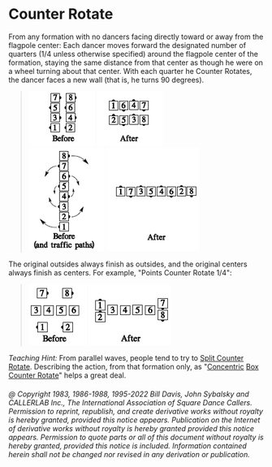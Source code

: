 
# Counter Rotate

From any formation with no dancers facing directly
toward or away from the flagpole center: Each dancer
moves forward the designated number of quarters (1/4
unless otherwise specified) around the flagpole center of
the formation, staying the same distance from that
center as though he were on a wheel turning about that
center. With each quarter he Counter Rotates, the
dancer faces a new wall (that is, he turns 90 degrees).

> 
> ![alt](counter_rotate_1a.png)
> ![alt](counter_rotate_1b.png)  
> ![alt](counter_rotate_1c.png)
> ![alt](counter_rotate_1d.png)
> 

The original outsides always finish as outsides, and the
original centers always finish as centers. For example,
"Points Counter Rotate 1/4":

> 
> ![alt](counter_rotate_2a.png)
> ![alt](counter_rotate_2b.png)
> 

*Teaching Hint:* From parallel waves, people tend to try to 
[Split Counter Rotate](../a2/box_counter_rotate.md). Describing the action, from that
formation only, as "[Concentric](concentric_concept.md) 
[Box Counter Rotate](../a2/box_counter_rotate.md)" helps a great deal.

###### @ Copyright 1983, 1986-1988, 1995-2022 Bill Davis, John Sybalsky and CALLERLAB Inc., The International Association of Square Dance Callers. Permission to reprint, republish, and create derivative works without royalty is hereby granted, provided this notice appears. Publication on the Internet of derivative works without royalty is hereby granted provided this notice appears. Permission to quote parts or all of this document without royalty is hereby granted, provided this notice is included. Information contained herein shall not be changed nor revised in any derivation or publication.
